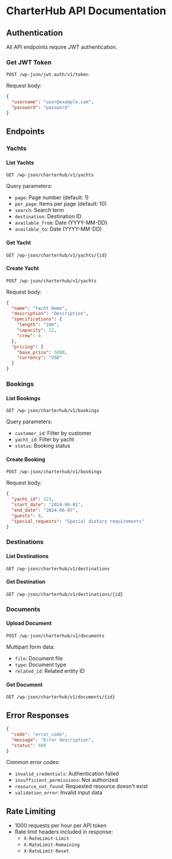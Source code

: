 # CharterHub API Documentation

## Authentication
All API endpoints require JWT authentication.

### Get JWT Token
```
POST /wp-json/jwt-auth/v1/token
```
Request body:
```json
{
  "username": "user@example.com",
  "password": "password"
}
```

## Endpoints

### Yachts

#### List Yachts
```
GET /wp-json/charterhub/v1/yachts
```
Query parameters:
- `page`: Page number (default: 1)
- `per_page`: Items per page (default: 10)
- `search`: Search term
- `destination`: Destination ID
- `available_from`: Date (YYYY-MM-DD)
- `available_to`: Date (YYYY-MM-DD)

#### Get Yacht
```
GET /wp-json/charterhub/v1/yachts/{id}
```

#### Create Yacht
```
POST /wp-json/charterhub/v1/yachts
```
Request body:
```json
{
  "name": "Yacht Name",
  "description": "Description",
  "specifications": {
    "length": "24m",
    "capacity": 12,
    "crew": 4
  },
  "pricing": {
    "base_price": 5000,
    "currency": "USD"
  }
}
```

### Bookings

#### List Bookings
```
GET /wp-json/charterhub/v1/bookings
```
Query parameters:
- `customer_id`: Filter by customer
- `yacht_id`: Filter by yacht
- `status`: Booking status

#### Create Booking
```
POST /wp-json/charterhub/v1/bookings
```
Request body:
```json
{
  "yacht_id": 123,
  "start_date": "2024-06-01",
  "end_date": "2024-06-07",
  "guests": 8,
  "special_requests": "Special dietary requirements"
}
```

### Destinations

#### List Destinations
```
GET /wp-json/charterhub/v1/destinations
```

#### Get Destination
```
GET /wp-json/charterhub/v1/destinations/{id}
```

### Documents

#### Upload Document
```
POST /wp-json/charterhub/v1/documents
```
Multipart form data:
- `file`: Document file
- `type`: Document type
- `related_id`: Related entity ID

#### Get Document
```
GET /wp-json/charterhub/v1/documents/{id}
```

## Error Responses
```json
{
  "code": "error_code",
  "message": "Error description",
  "status": 400
}
```

Common error codes:
- `invalid_credentials`: Authentication failed
- `insufficient_permissions`: Not authorized
- `resource_not_found`: Requested resource doesn't exist
- `validation_error`: Invalid input data

## Rate Limiting
- 1000 requests per hour per API token
- Rate limit headers included in response:
  - `X-RateLimit-Limit`
  - `X-RateLimit-Remaining`
  - `X-RateLimit-Reset` 